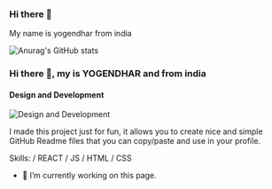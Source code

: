 ### Hi there 👋

My name is yogendhar from india

![Anurag's GitHub stats](https://github-readme-stats.vercel.app/api?username=dadigalayogendhar&count_private=true)

### Hi there 👋, my is YOGENDHAR and from india

#### Design and Development

![Design and Development](https://arturssmirnovs.github.io/github-profile-readme-generator/images/banner.png)

I made this project just for fun, it allows you to create nice and simple GitHub Readme files that you can copy/paste and use in your profile.

Skills: / REACT / JS / HTML / CSS

- 🔭 I’m currently working on this page. 




